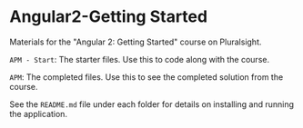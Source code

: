 # Angular2-Getting Started
Materials for the "Angular 2: Getting Started" course on Pluralsight.

`APM - Start`: The starter files. Use this to code along with the course.

`APM`: The completed files. Use this to see the completed solution from the course.

See the `README.md` file under each folder for details on installing and running the application.
